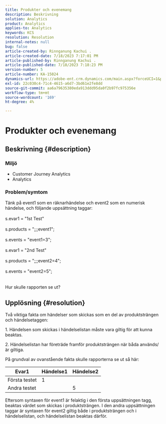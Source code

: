 ```yaml
---
title: Produkter och evenemang
description: Beskrivning
solution: Analytics
product: Analytics
applies-to: Analytics
keywords: KCS
resolution: Resolution
internal-notes: null
bug: false
article-created-by: Rinnganung Kachui .
article-created-date: 7/18/2023 7:17:01 PM
article-published-by: Rinnganung Kachui .
article-published-date: 7/18/2023 7:18:23 PM
version-number: 5
article-number: KA-15024
dynamics-url: https://adobe-ent.crm.dynamics.com/main.aspx?forceUCI=1&pagetype=entityrecord&etn=knowledgearticle&id=9448e8a6-9f25-ee11-9cbd-6045bd006b4b
exl-id: 22c030c4-71c4-4615-a6d7-3bd61e2fe8dd
source-git-commit: aa6a79635380eda913ddd95da0f2b97fc975356e
workflow-type: tm+mt
source-wordcount: '169'
ht-degree: 4%

---
```


# Produkter och evenemang

## Beskrivning {#description}


### <b>Miljö</b>

- Customer Journey Analytics
- Analytics 




### <b>Problem/symtom</b>

Tänk på event1 som en räknarhändelse och event2 som en numerisk händelse, och följande uppsättning taggar:
<br><br>s.evar1 = &quot;1st Test&quot;<br><br>s.products = &quot;;;;event1&quot;;<br><br>s.events = &quot;event1=3&quot;;<br><br>s.evar1 = &quot;2nd Test&quot;<br><br>s.products = &quot;;;;event2=4&quot;;<br><br>s.events = &quot;event2=5&quot;;
<br> <br><br>
Hur skulle rapporten se ut?


## Upplösning {#resolution}


Två viktiga fakta om händelser som skickas som en del av produktsträngen och händelsetaggen:

1. Händelsen som skickas i händelselistan måste vara giltig för att kunna beaktas.

2. Händelselistan har företräde framför produktsträngen när båda används/är giltiga.

På grundval av ovanstående fakta skulle rapporterna se ut så här:


| Evar1 | Händelse1 | Händelse2 |
| --- | --- | --- |
| Första testet | 1 |   |
| Andra testet |   | 5 |




Eftersom syntaxen för event1 är felaktig i den första uppsättningen tagg, beaktas värdet som skickas i produktsträngen. I den andra uppsättningen taggar är syntaxen för event2 giltig både i produktsträngen och i händelselistan, och händelselistan beaktas därför.
